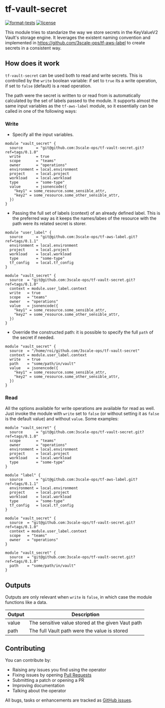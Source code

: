 # tf-vault-secret

[![format-tests](https://github.com/3scale-ops/tf-vault-secret/workflows/format-tests/badge.svg)](https://github.com/3scale-ops/tf-vault-secret/actions/workflows/format-tests.yaml?query=workflow%3Aformat-tests)
[![license](https://badgen.net/github/license/3scale-ops/tf-vault-secret)](https://github.com/3scale-ops/tf-vault-secret/blob/main/LICENSE)

This module tries to standarize the way we store secrets in the KeyValueV2 Vault's storage engine. It leverages the existent naming convention and implemented in https://github.com/3scale-ops/tf-aws-label to create secrets in a consistent way.

## How does it work

`tf-vault-secret` can be used both to read and write secrets. This is controlled by the `write` boolean variable: if set to `true` its a write operation, if set to `false` (default) is a read operation.

The path were the secret is written to or read from is automatically calculated by the set of labels passed to the module. It supports almost the same input variables as the `tf-aws-label` module, so it essentially can be called in one of the following ways:

### Write

* Specify all the input variables.

```
module "vault_secret" {
  source      = "git@github.com:3scale-ops/tf-vault-secret.git?ref=tags/0.1.0"
  write       = true
  scope       = "teams"
  owner       = "operations"
  environment = local.environment
  project     = local.project
  workload    = local.workload
  type        = "some-type"
  value       = jsonencode({
    "key1" = some_resource.some_sensible_attr,
    "key2" = some_resource.some_other_sensible_attr,
  })
}
```

* Passing the full set of labels (context) of an already defined label. This is the preferred way as it keeps the names/labes of the resource with the path were its related secret is storer.

```
module "user_label" {
  source      = "git@github.com:3scale-ops/tf-aws-label.git?ref=tags/0.1.1"
  environment = local.environment
  project     = local.project
  workload    = local.workload
  type        = "some-type"
  tf_config   = local.tf_config
}

module "vault_secret" {
  source  = "git@github.com:3scale-ops/tf-vault-secret.git?ref=tags/0.1.0"
  context = module.user_label.context
  write   = true
  scope   = "teams"
  owner   = "operations"
  value   = jsonencode({
    "key1" = some_resource.some_sensible_attr,
    "key2" = some_resource.some_other_sensible_attr,
  })
}
```

* Override the constructed path: it is possible to specify the full `path` of the secret if needed.

```
module "vault_secret" {
  source  = "/home/roi/github.com/3scale-ops/tf-vault-secret"
  context = module.user_label.context
  write   = true
  path    = "some/path/in/vault"
  value   = jsonencode({
    "key1" = some_resource.some_sensible_attr,
    "key2" = some_resource.some_other_sensible_attr,
  })
}
```

### Read

All the options available for write operations are available for read as well. Just invoke the module with `write` set to `false` (or without setting it as `false` is the default value) and without `value`. Some examples:

```
module "vault_secret" {
  source      = "git@github.com:3scale-ops/tf-vault-secret.git?ref=tags/0.1.0"
  scope       = "teams"
  owner       = "operations"
  environment = local.environment
  project     = local.project
  workload    = local.workload
  type        = "some-type"
}
```

```
module "label" {
  source      = "git@github.com:3scale-ops/tf-aws-label.git?ref=tags/0.1.1"
  environment = local.environment
  project     = local.project
  workload    = local.workload
  type        = "some-type"
  tf_config   = local.tf_config
}

module "vault_secret" {
  source  = "git@github.com:3scale-ops/tf-vault-secret.git?ref=tags/0.1.0"
  context = module.user_label.context
  scope   = "teams"
  owner   = "operations"
}
```

```
module "vault_secret" {
  source  = "git@github.com:3scale-ops/tf-vault-secret.git?ref=tags/0.1.0"
  path    = "some/path/in/vault"
}
```

## Outputs

Outputs are only relevant when `write` is `false`, in which case the module functions like a data.

| Output | Description                                       |
| ------ | ------------------------------------------------- |
| value  | The sensitive value stored at the given Vaut path |
| path   | The full Vault path were the value is stored      |

## Contributing

You can contribute by:

* Raising any issues you find using the operator
* Fixing issues by opening [Pull Requests](https://github.com/3scale-ops/tf-vault-secrets/pulls)
* Submitting a patch or opening a PR
* Improving documentation
* Talking about the operator

All bugs, tasks or enhancements are tracked as [GitHub issues](https://github.com/3scale-ops/tf-vault-secrets/issues).
